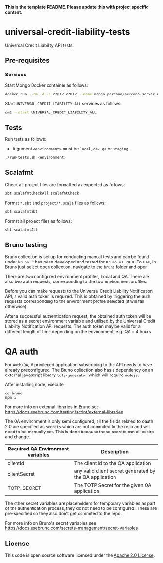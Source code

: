 **This is the template README. Please update this with project specific content.**

# universal-credit-liability-tests

Universal Credit Liability API tests.

## Pre-requisites

### Services

Start Mongo Docker container as follows:

```bash
docker run --rm -d -p 27017:27017 --name mongo percona/percona-server-mongodb:6.0
```

Start `UNIVERSAL_CREDIT_LIABILITY_ALL` services as follows:

```bash
sm2 --start UNIVERSAL_CREDIT_LIABILITY_ALL
```

## Tests

Run tests as follows:

* Argument `<environment>` must be `local`, `dev`, `qa` or `staging`.

```bash
./run-tests.sh <environment>
```

## Scalafmt

Check all project files are formatted as expected as follows:

```bash
sbt scalafmtCheckAll scalafmtCheck
```

Format `*.sbt` and `project/*.scala` files as follows:

```bash
sbt scalafmtSbt
```

Format all project files as follows:

```bash
sbt scalafmtAll
```

## Bruno testing
Bruno collection is set up for conducting manual tests and can be found under `bruno`. 
It has been developed and tested for `Bruno v1.29.0`.
To use, in Bruno just select open collection, navigate to the `bruno` folder and open.

There are two configured environment profiles, Local and QA. 
There are also two auth requests, corresponding to the two environment profiles.

Before you can make requests to the Universal Credit Liability Notification API, a valid auth token is required.
This is obtained by triggering the auth requests corresponding to the environment profile selected (it will fail otherwise).

After a successful authentication request, the obtained auth token will be stored as a secret environment variable and utilised by the Universal Credit Liability Notification API requests.
The auth token may be valid for a different length of time depending on the environment. e.g. QA = 4 hours

# QA auth
For `Auth/QA`, A privileged application subscribing to the API needs to have already preconfigured.
The Bruno collection also has a dependency on an external javascript library `totp-generator` which will require `nodejs`.

After installing node, execute
```
cd bruno
npm i
```
For more info on external libraries in Bruno see https://docs.usebruno.com/testing/script/external-libraries

The QA environment is only semi configured, all the fields related to oauth 2.0 are specified as `secrets` which are not commited to the repo and will need to be manually set.
This is done because these secrets can all expire and change.

| Required QA Environment variables | Description                                             |
|-----------------------------------|---------------------------------------------------------|
| clientId                          | The client id to the QA application                     |
| clientSecret                      | any valid client secret generated by the QA application |
| TOTP_SECRET                       | The TOTP Secret for the given QA application            |

The other secret variables are placeholders for temporary variables as part of the authentication process, they do not need to be configured.
These are pre-specified so they also don't get commited to the repo.

For more info on Bruno's secret variables see
https://docs.usebruno.com/secrets-management/secret-variables

## License

This code is open source software licensed under the [Apache 2.0 License]("http://www.apache.org/licenses/LICENSE-2.0.html").
